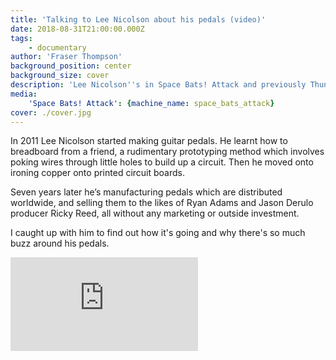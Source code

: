 ```yaml
---
title: 'Talking to Lee Nicolson about his pedals (video)'
date: 2018-08-31T21:00:00.000Z
tags:
    - documentary
author: 'Fraser Thompson'
background_position: center
background_size: cover
description: 'Lee Nicolson''s in Space Bats! Attack and previously Thundercub, but he also makes pedals. I caught up with him to find out how it''s going and why there''s so much buzz around his pedals.'
media:
    'Space Bats! Attack': {machine_name: space_bats_attack}
cover: ./cover.jpg
---
```



In 2011 Lee Nicolson started making guitar pedals. He learnt how to breadboard from a friend, a rudimentary prototyping method which involves poking wires through little holes to build up a circuit. Then he moved onto ironing copper onto printed circuit boards.

Seven years later he’s manufacturing pedals which are distributed worldwide, and selling them to the likes of Ryan Adams and Jason Derulo producer Ricky Reed, all without any marketing or outside investment.

I caught up with him to find out how it's going and why there's so much buzz around his pedals.



<div class="youtubeEmbed">
  <iframe src="https://www.youtube.com/embed/GC3qZLIn8gs/?autoplay=0&amp;autohide=1&amp;vq=hd720&amp;start=" frameborder="0" allowfullscreen="yes"></iframe>
</div>
